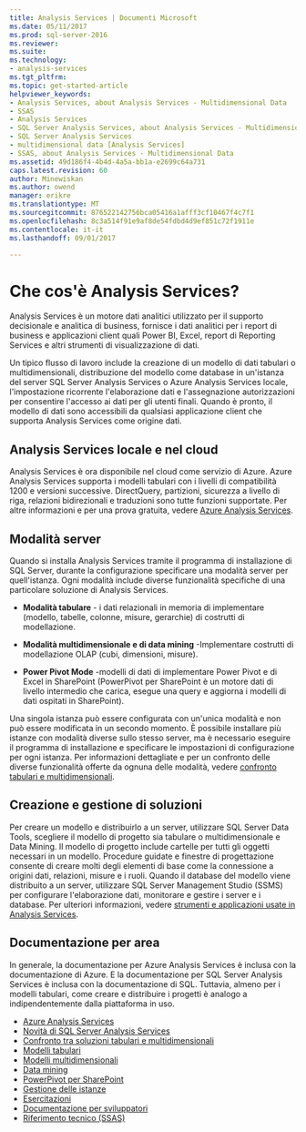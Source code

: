 ```yaml
---
title: Analysis Services | Documenti Microsoft
ms.date: 05/11/2017
ms.prod: sql-server-2016
ms.reviewer: 
ms.suite: 
ms.technology:
- analysis-services
ms.tgt_pltfrm: 
ms.topic: get-started-article
helpviewer_keywords:
- Analysis Services, about Analysis Services - Multidimensional Data
- SSAS
- Analysis Services
- SQL Server Analysis Services, about Analysis Services - Multidimensional Data
- SQL Server Analysis Services
- multidimensional data [Analysis Services]
- SSAS, about Analysis Services - Multidimensional Data
ms.assetid: 49d186f4-4b4d-4a5a-bb1a-e2699c64a731
caps.latest.revision: 60
author: Minewiskan
ms.author: owend
manager: erikre
ms.translationtype: MT
ms.sourcegitcommit: 876522142756bca05416a1afff3cf10467f4c7f1
ms.openlocfilehash: 8c3a514f91e9af8de54fdbd4d9ef851c72f1911e
ms.contentlocale: it-it
ms.lasthandoff: 09/01/2017

---
```

# <a name="what-is-analysis-services"></a>Che cos'è Analysis Services?
  Analysis Services è un motore dati analitici utilizzato per il supporto decisionale e analitica di business, fornisce i dati analitici per i report di business e applicazioni client quali Power BI, Excel, report di Reporting Services e altri strumenti di visualizzazione di dati.  
  
 Un tipico flusso di lavoro include la creazione di un modello di dati tabulari o multidimensionali, distribuzione del modello come database in un'istanza del server SQL Server Analysis Services o Azure Analysis Services locale, l'impostazione ricorrente l'elaborazione dati e l'assegnazione autorizzazioni per consentire l'accesso ai dati per gli utenti finali. Quando è pronto, il modello di dati sono accessibili da qualsiasi applicazione client che supporta Analysis Services come origine dati.  
 
## <a name="analysis-services-on-premises-and-in-the-cloud"></a>Analysis Services locale e nel cloud
Analysis Services è ora disponibile nel cloud come servizio di Azure. Azure Analysis Services supporta i modelli tabulari con i livelli di compatibilità 1200 e versioni successive. DirectQuery, partizioni, sicurezza a livello di riga, relazioni bidirezionali e traduzioni sono tutte funzioni supportate. Per altre informazioni e per una prova gratuita, vedere [Azure Analysis Services](https://azure.microsoft.com/en-us/services/analysis-services/). 
  
## <a name="server-mode"></a>Modalità server  
 Quando si installa Analysis Services tramite il programma di installazione di SQL Server, durante la configurazione specificare una modalità server per quell'istanza.  Ogni modalità include diverse funzionalità specifiche di una particolare soluzione di Analysis Services.   
  
-   **Modalità tabulare** - i dati relazionali in memoria di implementare (modello, tabelle, colonne, misure, gerarchie) di costrutti di modellazione.  

-   **Modalità multidimensionale e di data mining** -Implementare costrutti di modellazione OLAP (cubi, dimensioni, misure). 

-   **Power Pivot Mode** -modelli di dati di implementare Power Pivot e di Excel in SharePoint (PowerPivot per SharePoint è un motore dati di livello intermedio che carica, esegue una query e aggiorna i modelli di dati ospitati in SharePoint).  
  
 Una singola istanza può essere configurata con un'unica modalità e non può essere modificata in un secondo momento.  È possibile installare più istanze con modalità diverse sullo stesso server, ma è necessario eseguire il programma di installazione e specificare le impostazioni di configurazione per ogni istanza. Per informazioni dettagliate e per un confronto delle diverse funzionalità offerte da ognuna delle modalità, vedere [confronto tabulari e multidimensionali](../analysis-services/comparing-tabular-and-multidimensional-solutions-ssas.md).
  
## <a name="authoring-and-managing-solutions"></a>Creazione e gestione di soluzioni  
 Per creare un modello e distribuirlo a un server, utilizzare SQL Server Data Tools, scegliere il modello di progetto sia tabulare o multidimensionale e Data Mining. Il modello di progetto include cartelle per tutti gli oggetti necessari in un modello. Procedure guidate e finestre di progettazione consente di creare molti degli elementi di base come la connessione a origini dati, relazioni, misure e i ruoli. Quando il database del modello viene distribuito a un server, utilizzare SQL Server Management Studio (SSMS) per configurare l'elaborazione dati, monitorare e gestire i server e i database. Per ulteriori informazioni, vedere [strumenti e applicazioni usate in Analysis Services](../analysis-services/tools-and-applications-used-in-analysis-services.md). 
  
## <a name="documentation-by-area"></a>Documentazione per area  
In generale, la documentazione per Azure Analysis Services è inclusa con la documentazione di Azure. E la documentazione per SQL Server Analysis Services è inclusa con la documentazione di SQL. Tuttavia, almeno per i modelli tabulari, come creare e distribuire i progetti è analogo a indipendentemente dalla piattaforma in uso.  
   
*  [Azure Analysis Services](https://docs.microsoft.com/azure/analysis-services/)
*  [Novità di SQL Server Analysis Services](../analysis-services/what-s-new-in-analysis-services.md)   
*  [Confronto tra soluzioni tabulari e multidimensionali](../analysis-services/comparing-tabular-and-multidimensional-solutions-ssas.md)   
*  [Modelli tabulari](../analysis-services/tabular-models/tabular-models-ssas.md)  
*  [Modelli multidimensionali](../analysis-services/multidimensional-models/multidimensional-models-ssas.md)  
*  [Data mining](../analysis-services/data-mining/data-mining-ssas.md)  
*  [PowerPivot per SharePoint](../analysis-services/power-pivot-sharepoint/power-pivot-for-sharepoint-ssas.md)  
*  [Gestione delle istanze](../analysis-services/instances/analysis-services-instance-management.md)    
*  [Esercitazioni](../analysis-services/analysis-services-tutorials-ssas.md)   
*  [Documentazione per sviluppatori](https://msdn.microsoft.com/library/bb500153(SQL.130).aspx)  
*  [Riferimento tecnico (SSAS)](../analysis-services/powershell/technical-reference-ssas.md)
